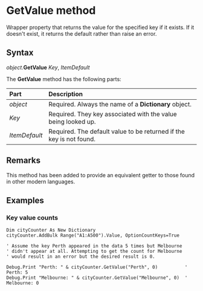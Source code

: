 # GetValue method

Wrapper property that returns the value for the specified key if it exists.
If it doesn't exist, it returns the default rather than raise an error.

## Syntax

_object_.**GetValue** _Key_, _ItemDefault_

The **GetValue** method has the following parts:

Part            | Description
:---            | :---
_object_        | Required. Always the name of a **Dictionary** object.
_Key_           | Required. They key associated with the value being looked up.
_ItemDefault_   | Required. The default value to be returned if the key is not found.

## Remarks

This method has been added to provide an equivalent getter to those found in other modern languages.

## Examples

### Key value counts

```vba
Dim cityCounter As New Dictionary
cityCounter.AddBulk Range("A1:A500").Value, OptionCountKeys=True

' Assume the key Perth appeared in the data 5 times but Melbourne
' didn't appear at all. Attempting to get the count for Melbourne
' would result in an error but the desired result is 0.

Debug.Print "Perth: " & cityCounter.GetValue("Perth", 0)          ' Perth: 5
Debug.Print "Melbourne: " & cityCounter.GetValue("Melbourne", 0)  ' Melbourne: 0
```
